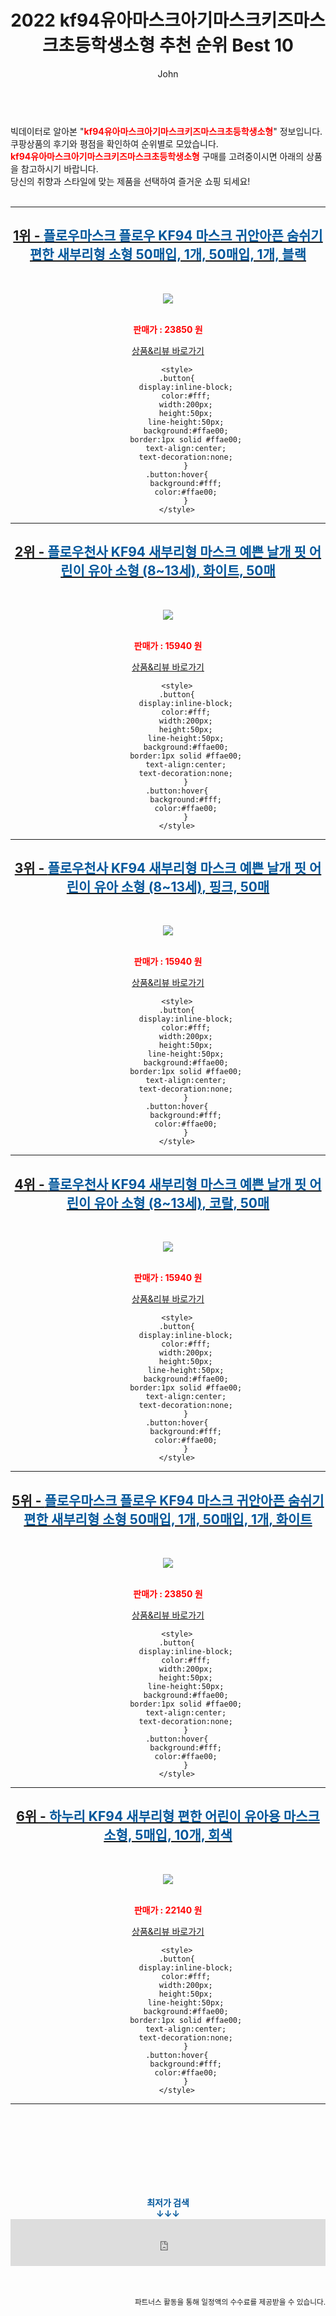 ﻿---
layout: post
title:  "2022 kf94유아마스크아기마스크키즈마스크초등학생소형 추천 순위 Best 10"
author: John
categories: [ 출산/육아 ]
tags: [  ]
image: https://static.coupangcdn.com/image/vendor_inventory/f8eb/b73a94faede9410a2ff48809c5ed7daa3ff9624c5fe6c55ec8bc83d8f1b1.jpg 
description: "2022 kf94유아마스크아기마스크키즈마스크초등학생소형 추천 순위 Best 10 관련 상품으로 가장 고객 선호도가 높은 제품입니다."
toc: true
toc_sticky: true
---

<br>
빅데이터로 알아본 "<b><font color='#ff0000'>kf94유아마스크아기마스크키즈마스크초등학생소형</font></b>" 정보입니다.
<br>
쿠팡상품의 후기와 평점을 확인하여 순위별로 모았습니다.
<br>
<b><font color='#ff0000'>kf94유아마스크아기마스크키즈마스크초등학생소형</font></b>  구매를 고려중이시면 아래의 상품을 참고하시기 바랍니다.
<br>
당신의 취향과 스타일에 맞는 제품을 선택하여 즐거운 쇼핑 되세요!
<br><br>
<hr>
<p>
    
<center><h2><a href="https://link.coupang.com/re/AFFSDP?lptag=AF7307611&pageKey=5295508421&itemId=7629679691&vendorItemId=74928005759&traceid=V0-153-db98de10ee26b593&requestid=20221125004013035482581" target="_blank"><b>1위 - <font color='#01579B'>플로우마스크 플로우 KF94 마스크 귀안아픈 숨쉬기편한 새부리형 소형 50매입, 1개, 50매입, 1개, 블랙</font></b></a></h2><br>

<a href="https://link.coupang.com/re/AFFSDP?lptag=AF7307611&pageKey=5295508421&itemId=7629679691&vendorItemId=74928005759&traceid=V0-153-db98de10ee26b593&requestid=20221125004013035482581" target="_blank"><img src="https://static.coupangcdn.com/image/vendor_inventory/f8eb/b73a94faede9410a2ff48809c5ed7daa3ff9624c5fe6c55ec8bc83d8f1b1.jpg"></a><br><br>

<b><font color='#ff0000'>판매가 : 23850 원</font></b><br>

<a href="https://link.coupang.com/re/AFFSDP?lptag=AF7307611&pageKey=5295508421&itemId=7629679691&vendorItemId=74928005759&traceid=V0-153-db98de10ee26b593&requestid=20221125004013035482581" target="_blank" class="button">상품&리뷰 바로가기</a><p>

        <style>
        .button{
            display:inline-block;
            color:#fff;
            width:200px;
            height:50px;
            line-height:50px;
            background:#ffae00;
            border:1px solid #ffae00;
            text-align:center;
            text-decoration:none;
            }
        .button:hover{
            background:#fff;
            color:#ffae00;
            }
        </style>

<hr>

<center><h2><a href="https://link.coupang.com/re/AFFSDP?lptag=AF7307611&pageKey=6622618886&itemId=15063699608&vendorItemId=82316912050&traceid=V0-153-7c83aeb75a2b7476&requestid=20221125004013035482581" target="_blank"><b>2위 - <font color='#01579B'>플로우천사 KF94 새부리형 마스크 예쁜 날개 핏 어린이 유아 소형 (8~13세), 화이트, 50매</font></b></a></h2><br>

<a href="https://link.coupang.com/re/AFFSDP?lptag=AF7307611&pageKey=6622618886&itemId=15063699608&vendorItemId=82316912050&traceid=V0-153-7c83aeb75a2b7476&requestid=20221125004013035482581" target="_blank"><img src="https://static.coupangcdn.com/image/vendor_inventory/7d72/61788ec86a42d169ed66cee7e586ca0451cdadb8ef5fb9f88308a0a7ecc2.jpg"></a><br><br>

<b><font color='#ff0000'>판매가 : 15940 원</font></b><br>

<a href="https://link.coupang.com/re/AFFSDP?lptag=AF7307611&pageKey=6622618886&itemId=15063699608&vendorItemId=82316912050&traceid=V0-153-7c83aeb75a2b7476&requestid=20221125004013035482581" target="_blank" class="button">상품&리뷰 바로가기</a><p>

        <style>
        .button{
            display:inline-block;
            color:#fff;
            width:200px;
            height:50px;
            line-height:50px;
            background:#ffae00;
            border:1px solid #ffae00;
            text-align:center;
            text-decoration:none;
            }
        .button:hover{
            background:#fff;
            color:#ffae00;
            }
        </style>

<hr>

<center><h2><a href="https://link.coupang.com/re/AFFSDP?lptag=AF7307611&pageKey=6622618886&itemId=15063699600&vendorItemId=82316912090&traceid=V0-153-7c83aeb75a2b7476&requestid=20221125004013035482581" target="_blank"><b>3위 - <font color='#01579B'>플로우천사 KF94 새부리형 마스크 예쁜 날개 핏 어린이 유아 소형 (8~13세), 핑크, 50매</font></b></a></h2><br>

<a href="https://link.coupang.com/re/AFFSDP?lptag=AF7307611&pageKey=6622618886&itemId=15063699600&vendorItemId=82316912090&traceid=V0-153-7c83aeb75a2b7476&requestid=20221125004013035482581" target="_blank"><img src="https://static.coupangcdn.com/image/vendor_inventory/cec6/f1722105ce561b6b41f88649000262dcb720a6ad4e7258f7d81fd0c7788e.jpg"></a><br><br>

<b><font color='#ff0000'>판매가 : 15940 원</font></b><br>

<a href="https://link.coupang.com/re/AFFSDP?lptag=AF7307611&pageKey=6622618886&itemId=15063699600&vendorItemId=82316912090&traceid=V0-153-7c83aeb75a2b7476&requestid=20221125004013035482581" target="_blank" class="button">상품&리뷰 바로가기</a><p>

        <style>
        .button{
            display:inline-block;
            color:#fff;
            width:200px;
            height:50px;
            line-height:50px;
            background:#ffae00;
            border:1px solid #ffae00;
            text-align:center;
            text-decoration:none;
            }
        .button:hover{
            background:#fff;
            color:#ffae00;
            }
        </style>

<hr>

<center><h2><a href="https://link.coupang.com/re/AFFSDP?lptag=AF7307611&pageKey=6622618886&itemId=15063699610&vendorItemId=82316912102&traceid=V0-153-7c83aeb75a2b7476&requestid=20221125004013035482581" target="_blank"><b>4위 - <font color='#01579B'>플로우천사 KF94 새부리형 마스크 예쁜 날개 핏 어린이 유아 소형 (8~13세), 코랄, 50매</font></b></a></h2><br>

<a href="https://link.coupang.com/re/AFFSDP?lptag=AF7307611&pageKey=6622618886&itemId=15063699610&vendorItemId=82316912102&traceid=V0-153-7c83aeb75a2b7476&requestid=20221125004013035482581" target="_blank"><img src="https://static.coupangcdn.com/image/vendor_inventory/fe3f/526ef2076424e4fb8a6207a2fa6083500c474325defdffcdcc183a554a74.jpg"></a><br><br>

<b><font color='#ff0000'>판매가 : 15940 원</font></b><br>

<a href="https://link.coupang.com/re/AFFSDP?lptag=AF7307611&pageKey=6622618886&itemId=15063699610&vendorItemId=82316912102&traceid=V0-153-7c83aeb75a2b7476&requestid=20221125004013035482581" target="_blank" class="button">상품&리뷰 바로가기</a><p>

        <style>
        .button{
            display:inline-block;
            color:#fff;
            width:200px;
            height:50px;
            line-height:50px;
            background:#ffae00;
            border:1px solid #ffae00;
            text-align:center;
            text-decoration:none;
            }
        .button:hover{
            background:#fff;
            color:#ffae00;
            }
        </style>

<hr>

<center><h2><a href="https://link.coupang.com/re/AFFSDP?lptag=AF7307611&pageKey=5295508421&itemId=7629679681&vendorItemId=74928005762&traceid=V0-153-db98de10ee26b593&requestid=20221125004013035482581" target="_blank"><b>5위 - <font color='#01579B'>플로우마스크 플로우 KF94 마스크 귀안아픈 숨쉬기편한 새부리형 소형 50매입, 1개, 50매입, 1개, 화이트</font></b></a></h2><br>

<a href="https://link.coupang.com/re/AFFSDP?lptag=AF7307611&pageKey=5295508421&itemId=7629679681&vendorItemId=74928005762&traceid=V0-153-db98de10ee26b593&requestid=20221125004013035482581" target="_blank"><img src="https://static.coupangcdn.com/image/vendor_inventory/a744/13b83a025ecab9bab82fbbc789b4e48599e4b71f988f0880874e7f1e72d7.jpg"></a><br><br>

<b><font color='#ff0000'>판매가 : 23850 원</font></b><br>

<a href="https://link.coupang.com/re/AFFSDP?lptag=AF7307611&pageKey=5295508421&itemId=7629679681&vendorItemId=74928005762&traceid=V0-153-db98de10ee26b593&requestid=20221125004013035482581" target="_blank" class="button">상품&리뷰 바로가기</a><p>

        <style>
        .button{
            display:inline-block;
            color:#fff;
            width:200px;
            height:50px;
            line-height:50px;
            background:#ffae00;
            border:1px solid #ffae00;
            text-align:center;
            text-decoration:none;
            }
        .button:hover{
            background:#fff;
            color:#ffae00;
            }
        </style>

<hr>

<center><h2><a href="https://link.coupang.com/re/AFFSDP?lptag=AF7307611&pageKey=6202429064&itemId=12314481161&vendorItemId=79733245293&traceid=V0-153-bb8fb633c57b221e&requestid=20221125004013035482581" target="_blank"><b>6위 - <font color='#01579B'>하누리 KF94 새부리형 편한 어린이 유아용 마스크 소형, 5매입, 10개, 회색</font></b></a></h2><br>

<a href="https://link.coupang.com/re/AFFSDP?lptag=AF7307611&pageKey=6202429064&itemId=12314481161&vendorItemId=79733245293&traceid=V0-153-bb8fb633c57b221e&requestid=20221125004013035482581" target="_blank"><img src="https://static.coupangcdn.com/image/vendor_inventory/eecd/a32a9cb37b8697f3c399228e806ec5143ffb923a2a77f8bb41c50b56a44c.jpg"></a><br><br>

<b><font color='#ff0000'>판매가 : 22140 원</font></b><br>

<a href="https://link.coupang.com/re/AFFSDP?lptag=AF7307611&pageKey=6202429064&itemId=12314481161&vendorItemId=79733245293&traceid=V0-153-bb8fb633c57b221e&requestid=20221125004013035482581" target="_blank" class="button">상품&리뷰 바로가기</a><p>

        <style>
        .button{
            display:inline-block;
            color:#fff;
            width:200px;
            height:50px;
            line-height:50px;
            background:#ffae00;
            border:1px solid #ffae00;
            text-align:center;
            text-decoration:none;
            }
        .button:hover{
            background:#fff;
            color:#ffae00;
            }
        </style>

<hr>

<br><br><br><br><br><br><br>
<center><b><font color='#01579B' size='medium'>최저가 검색<br>
↓↓↓</font></b></center>
<center><iframe src="https://coupa.ng/b1Tbjx" width="100%" height="75" frameborder="0" scrolling="no" referrerpolicy="unsafe-url"></iframe></center>
<br><br>
<p>
<small>
    <div align="right">파트너스 활동을 통해 일정액의 수수료를 제공받을 수 있습니다.</div>
</small>
</p>
